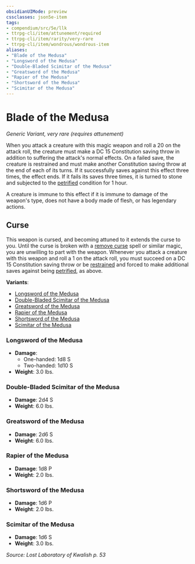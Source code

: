```yaml
---
obsidianUIMode: preview
cssclasses: json5e-item
tags:
- compendium/src/5e/llk
- ttrpg-cli/item/attunement/required
- ttrpg-cli/item/rarity/very-rare
- ttrpg-cli/item/wondrous/wondrous-item
aliases: 
- "Blade of the Medusa"
- "Longsword of the Medusa"
- "Double-Bladed Scimitar of the Medusa"
- "Greatsword of the Medusa"
- "Rapier of the Medusa"
- "Shortsword of the Medusa"
- "Scimitar of the Medusa"
---
```

# Blade of the Medusa
*Generic Variant, very rare (requires attunement)*  


When you attack a creature with this magic weapon and roll a 20 on the attack roll, the creature must make a DC 15 Constitution saving throw in addition to suffering the attack's normal effects. On a failed save, the creature is restrained and must make another Constitution saving throw at the end of each of its turns. If it successfully saves against this effect three times, the effect ends. If it fails its saves three times, it is turned to stone and subjected to the [petrified](/3-Mechanics/CLI/rules/conditions.md#petrified) condition for 1 hour.

A creature is immune to this effect if it is immune to damage of the weapon's type, does not have a body made of flesh, or has legendary actions.

## Curse

This weapon is cursed, and becoming attuned to it extends the curse to you. Until the curse is broken with a [remove curse](/3-Mechanics/CLI/spells/remove-curse.md) spell or similar magic, you are unwilling to part with the weapon. Whenever you attack a creature with this weapon and roll a 1 on the attack roll, you must succeed on a DC 15 Constitution saving throw or be [restrained](/3-Mechanics/CLI/rules/conditions.md#restrained) and forced to make additional saves against being [petrified](/3-Mechanics/CLI/rules/conditions.md#petrified), as above.

**Variants**:
- [Longsword of the Medusa](#Longsword%20of%20the%20Medusa)
- [Double-Bladed Scimitar of the Medusa](#Double-Bladed%20Scimitar%20of%20the%20Medusa)
- [Greatsword of the Medusa](#Greatsword%20of%20the%20Medusa)
- [Rapier of the Medusa](#Rapier%20of%20the%20Medusa)
- [Shortsword of the Medusa](#Shortsword%20of%20the%20Medusa)
- [Scimitar of the Medusa](#Scimitar%20of%20the%20Medusa)

### Longsword of the Medusa

- **Damage**:
  - One-handed: 1d8 S
  - Two-handed: 1d10 S
- **Weight**: 3.0 lbs.

### Double-Bladed Scimitar of the Medusa

- **Damage**: 2d4 S
- **Weight**: 6.0 lbs.

### Greatsword of the Medusa

- **Damage**: 2d6 S
- **Weight**: 6.0 lbs.

### Rapier of the Medusa

- **Damage**: 1d8 P
- **Weight**: 2.0 lbs.

### Shortsword of the Medusa

- **Damage**: 1d6 P
- **Weight**: 2.0 lbs.

### Scimitar of the Medusa

- **Damage**: 1d6 S
- **Weight**: 3.0 lbs.


*Source: Lost Laboratory of Kwalish p. 53*